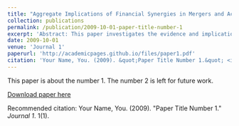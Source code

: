 ```yaml
---
title: "Aggregate Implications of Financial Synergies in Mergers and Acquisitions"
collection: publications
permalink: /publication/2009-10-01-paper-title-number-1
excerpt: 'Abstract: This paper investigates the evidence and implications of financial synergies in mergers and acquisitions (M&A). Financial synergies arise when one firm's superior financial condition benefits another firm that is financially constrained but expects a higher return on investment. Using micro data from the SDC M&A database, I find that the target's average revenue product of capital (arpk) exceeds that of the acquirer, implying that the target's capital investment return is higher than the acquirer's. This finding is not consistent with the conventional wisdom from average q in M&A, which suggests that M&A is a process of capital reallocation from targets to acquirers. To explain the puzzle and assess its aggregate implications, I develop a dynamic general equilibrium M&A search model with financial frictions. I reconcile the two contradicting statistics in the calibrated model and show that the investment implication by average q can be misleading. In the model, I find that financial synergy accounts for an average of 63% of the merger surplus, and M&A results in a 7% increase in output and a 4.5% gain in TFP. Strikingly, 89% of the TFP gain is attributed to the reduction of capital misallocation. However, M&As result in a reduced number of firms and entrants, while also increasing the financial polarization among firms.'
date: 2009-10-01
venue: 'Journal 1'
paperurl: 'http://academicpages.github.io/files/paper1.pdf'
citation: 'Your Name, You. (2009). &quot;Paper Title Number 1.&quot; <i>Journal 1</i>. 1(1).'
---
```

This paper is about the number 1. The number 2 is left for future work.

[Download paper here](http://academicpages.github.io/files/paper1.pdf)

Recommended citation: Your Name, You. (2009). "Paper Title Number 1." <i>Journal 1</i>. 1(1).
